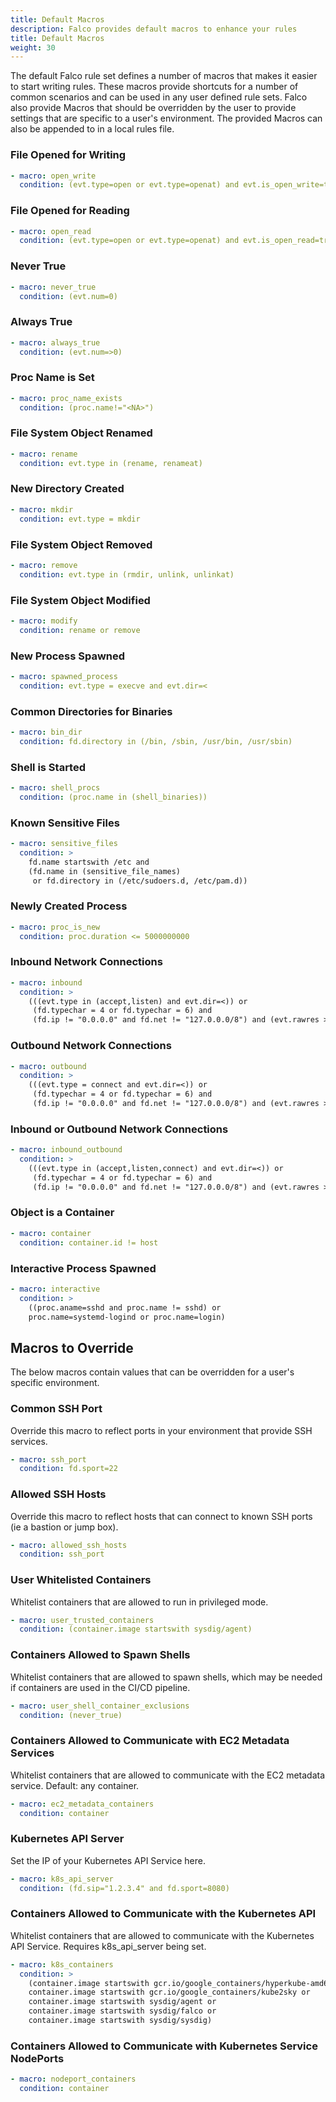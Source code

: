 ```yaml
---
title: Default Macros
description: Falco provides default macros to enhance your rules
title: Default Macros
weight: 30
---
```


The default Falco rule set defines a number of macros that makes it easier to start writing rules. These macros provide shortcuts for a number of common scenarios and can be used in any user defined rule sets. Falco also provide Macros that should be overridden by the user to provide settings that are specific to a user's environment. The provided Macros can also be appended to in a local rules file.

### File Opened for Writing

```yaml
- macro: open_write
  condition: (evt.type=open or evt.type=openat) and evt.is_open_write=true and fd.typechar='f' and fd.num>=0
```

### File Opened for Reading

```yaml
- macro: open_read
  condition: (evt.type=open or evt.type=openat) and evt.is_open_read=true and fd.typechar='f' and fd.num>=0
```

### Never True

```yaml
- macro: never_true
  condition: (evt.num=0)
```

### Always True

```yaml
- macro: always_true
  condition: (evt.num=>0)
```

### Proc Name is Set

```yaml
- macro: proc_name_exists
  condition: (proc.name!="<NA>")
```

### File System Object Renamed

```yaml
- macro: rename
  condition: evt.type in (rename, renameat)
```

### New Directory Created

```yaml
- macro: mkdir
  condition: evt.type = mkdir
```

### File System Object Removed

```yaml
- macro: remove
  condition: evt.type in (rmdir, unlink, unlinkat)
```

### File System Object Modified

```yaml
- macro: modify
  condition: rename or remove
```

### New Process Spawned

```yaml
- macro: spawned_process
  condition: evt.type = execve and evt.dir=<
```

### Common Directories for Binaries

```yaml
- macro: bin_dir
  condition: fd.directory in (/bin, /sbin, /usr/bin, /usr/sbin)
```

### Shell is Started

```yaml
- macro: shell_procs
  condition: (proc.name in (shell_binaries))
```

### Known Sensitive Files

```yaml
- macro: sensitive_files
  condition: >
    fd.name startswith /etc and
    (fd.name in (sensitive_file_names)
     or fd.directory in (/etc/sudoers.d, /etc/pam.d))
```

### Newly Created Process

```yaml
- macro: proc_is_new
  condition: proc.duration <= 5000000000
```

### Inbound Network Connections

```yaml
- macro: inbound
  condition: >
    (((evt.type in (accept,listen) and evt.dir=<)) or
     (fd.typechar = 4 or fd.typechar = 6) and
     (fd.ip != "0.0.0.0" and fd.net != "127.0.0.0/8") and (evt.rawres >= 0 or evt.res = EINPROGRESS))
```

### Outbound Network Connections

```yaml
- macro: outbound
  condition: >
    (((evt.type = connect and evt.dir=<)) or
     (fd.typechar = 4 or fd.typechar = 6) and
     (fd.ip != "0.0.0.0" and fd.net != "127.0.0.0/8") and (evt.rawres >= 0 or evt.res = EINPROGRESS))
```

### Inbound or Outbound Network Connections

```yaml
- macro: inbound_outbound
  condition: >
    (((evt.type in (accept,listen,connect) and evt.dir=<)) or
     (fd.typechar = 4 or fd.typechar = 6) and
     (fd.ip != "0.0.0.0" and fd.net != "127.0.0.0/8") and (evt.rawres >= 0 or evt.res = EINPROGRESS))
```

### Object is a Container

```yaml
- macro: container
  condition: container.id != host
```

### Interactive Process Spawned

```yaml
- macro: interactive
  condition: >
    ((proc.aname=sshd and proc.name != sshd) or
    proc.name=systemd-logind or proc.name=login)
```

## Macros to Override

The below macros contain values that can be overridden for a user's specific environment.

### Common SSH Port

Override this macro to reflect ports in your environment that provide SSH services.

```yaml
- macro: ssh_port
  condition: fd.sport=22
```

### Allowed SSH Hosts

Override this macro to reflect hosts that can connect to known SSH ports (ie a bastion or jump box).

```yaml
- macro: allowed_ssh_hosts
  condition: ssh_port
```

### User Whitelisted Containers

Whitelist containers that are allowed to run in privileged mode.

```yaml
- macro: user_trusted_containers
  condition: (container.image startswith sysdig/agent)
```

### Containers Allowed to Spawn Shells

Whitelist containers that are allowed to spawn shells, which may be needed if containers are used in the CI/CD pipeline.

```yaml
- macro: user_shell_container_exclusions
  condition: (never_true)
```

### Containers Allowed to Communicate with EC2 Metadata Services

Whitelist containers that are allowed to communicate with the EC2 metadata service. Default: any container.

```yaml
- macro: ec2_metadata_containers
  condition: container
```

### Kubernetes API Server

Set the IP of your Kubernetes API Service here.

```yaml
- macro: k8s_api_server
  condition: (fd.sip="1.2.3.4" and fd.sport=8080)
```

### Containers Allowed to Communicate with the Kubernetes API

Whitelist containers that are allowed to communicate with the Kubernetes API Service. Requires k8s_api_server being set.

```yaml
- macro: k8s_containers
  condition: >
    (container.image startswith gcr.io/google_containers/hyperkube-amd64 or
    container.image startswith gcr.io/google_containers/kube2sky or
    container.image startswith sysdig/agent or
    container.image startswith sysdig/falco or
    container.image startswith sysdig/sysdig)
```

### Containers Allowed to Communicate with Kubernetes Service NodePorts

```yaml
- macro: nodeport_containers
  condition: container
```
